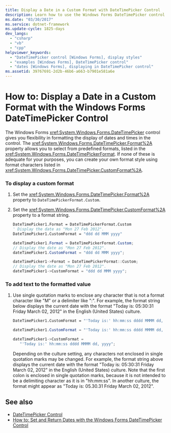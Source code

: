 ```yaml
---
title: Display a Date in a Custom Format with DateTimePicker Control
description: Learn how to use the Windows Forms DateTimePicker control to format the display of dates and times in the control.
ms.date: "03/30/2017"
ms.service: dotnet-framework
ms.update-cycle: 1825-days
dev_langs:
  - "csharp"
  - "vb"
  - "cpp"
helpviewer_keywords:
  - "DateTimePicker control [Windows Forms], display styles"
  - "examples [Windows Forms], DateTimePicker control"
  - "dates [Windows Forms], displaying in DateTimePicker control"
ms.assetid: 39767691-2d2b-46b6-a663-b7901e581a6e
---
```

# How to: Display a Date in a Custom Format with the Windows Forms DateTimePicker Control

The Windows Forms <xref:System.Windows.Forms.DateTimePicker> control gives you flexibility in formatting the display of dates and times in the control. The <xref:System.Windows.Forms.DateTimePicker.Format%2A> property allows you to select from predefined formats, listed in the <xref:System.Windows.Forms.DateTimePickerFormat>. If none of these is adequate for your purposes, you can create your own format style using format characters listed in <xref:System.Windows.Forms.DateTimePicker.CustomFormat%2A>.

### To display a custom format

1. Set the <xref:System.Windows.Forms.DateTimePicker.Format%2A> property to `DateTimePickerFormat.Custom`.

2. Set the <xref:System.Windows.Forms.DateTimePicker.CustomFormat%2A> property to a format string.

    ```vb
    DateTimePicker1.Format = DateTimePickerFormat.Custom
    ' Display the date as "Mon 27 Feb 2012".
    DateTimePicker1.CustomFormat = "ddd dd MMM yyyy"
    ```

    ```csharp
    dateTimePicker1.Format = DateTimePickerFormat.Custom;
    // Display the date as "Mon 27 Feb 2012".
    dateTimePicker1.CustomFormat = "ddd dd MMM yyyy";
    ```

    ```cpp
    dateTimePicker1->Format = DateTimePickerFormat::Custom;
    // Display the date as "Mon 27 Feb 2012".
    dateTimePicker1->CustomFormat = "ddd dd MMM yyyy";
    ```

### To add text to the formatted value

1. Use single quotation marks to enclose any character that is not a format character like "M" or a delimiter like ":". For example, the format string below displays the current date with the format "Today is: 05:30:31 Friday March 02, 2012" in the English (United States) culture.

    ```vb
    DateTimePicker1.CustomFormat = "'Today is:' hh:mm:ss dddd MMMM dd, yyyy"
    ```

    ```csharp
    dateTimePicker1.CustomFormat = "'Today is:' hh:mm:ss dddd MMMM dd, yyyy";
    ```

    ```cpp
    dateTimePicker1->CustomFormat =
       "'Today is:' hh:mm:ss dddd MMMM dd, yyyy";
    ```

     Depending on the culture setting, any characters not enclosed in single quotation marks may be changed. For example, the format string above displays the current date with the format "Today is: 05:30:31 Friday March 02, 2012" in the English (United States) culture. Note that the first colon is enclosed in single quotation marks, because it is not intended to be a delimiting character as it is in "hh:mm:ss". In another culture, the format might appear as "Today is: 05.30.31 Friday March 02, 2012".

## See also

- [DateTimePicker Control](datetimepicker-control-windows-forms.md)
- [How to: Set and Return Dates with the Windows Forms DateTimePicker Control](how-to-set-and-return-dates-with-the-windows-forms-datetimepicker-control.md)
